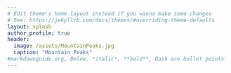 ```yaml
---
# Edit theme's home layout instead if you wanna make some changes
# See: https://jekyllrb.com/docs/themes/#overriding-theme-defaults
layout: splash
author_profile: true
header:
  image: /assets/MountainPeaks.jpg
  caption: "Mountain Peaks"
#markdownguide.org, Below, *italic*, **bold**, Dash are bullet points
---
```

